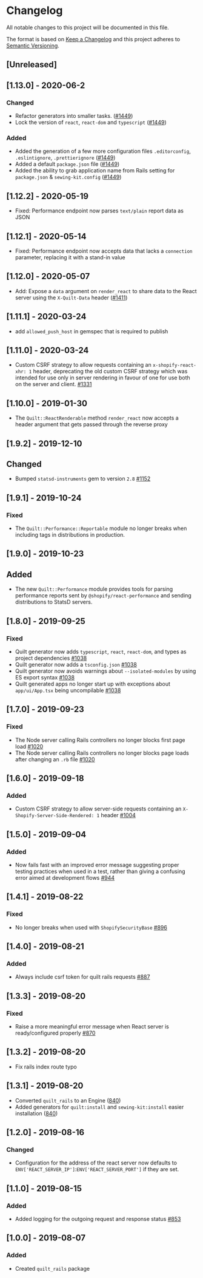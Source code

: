 # Changelog

All notable changes to this project will be documented in this file.

The format is based on [Keep a Changelog](http://keepachangelog.com/en/1.0.0/)
and this project adheres to [Semantic Versioning](http://semver.org/spec/v2.0.0.html).

## [Unreleased]

## [1.13.0] - 2020-06-2

### Changed

- Refactor generators into smaller tasks. ([#1449](https://github.com/Shopify/quilt/pull/1449))
- Lock the version of `react`, `react-dom` and `typescript`
  ([#1449](https://github.com/Shopify/quilt/pull/1449))

### Added

- Added the generation of a few more configuration files `.editorconfig`, `.eslintignore`, `.prettierignore` ([#1449](https://github.com/Shopify/quilt/pull/1449))
- Added a default `package.json` file ([#1449](https://github.com/Shopify/quilt/pull/1449))
- Added the ability to grab application name from Rails setting for `package.json` & `sewing-kit.config` ([#1449](https://github.com/Shopify/quilt/pull/1449))

## [1.12.2] - 2020-05-19

- Fixed: Performance endpoint now parses `text/plain` report data as JSON

## [1.12.1] - 2020-05-14

- Fixed: Performance endpoint now accepts data that lacks a `connection` parameter, replacing it with a stand-in value

## [1.12.0] - 2020-05-07

- Add: Expose a `data` argument on `render_react` to share data to the React server using the `X-Quilt-Data` header ([#1411](https://github.com/Shopify/quilt/pull/1411))

## [1.11.1] - 2020-03-24

- add `allowed_push_host` in gemspec that is required to publish

## [1.11.0] - 2020-03-24

- Custom CSRF strategy to allow requests containing an `x-shopify-react-xhr: 1` header, deprecating the old custom CSRF strategy which was intended for use only in server rendering in favour of one for use both on the server and client. [#1331](https://github.com/Shopify/quilt/pull/1331)

## [1.10.0] - 2019-01-30

- The `Quilt::ReactRenderable` method `render_react` now accepts a header argument that gets passed through the reverse proxy

## [1.9.2] - 2019-12-10

## Changed

- Bumped `statsd-instruments` gem to version `2.8` [#1152](https://github.com/Shopify/quilt/pull/1152)

## [1.9.1] - 2019-10-24

### Fixed

- The `Quilt::Performance::Reportable` module no longer breaks when including tags in distributions in production.

## [1.9.0] - 2019-10-23

## Added

- The new `Quilt::Performance` module provides tools for parsing performance reports sent by `@shopify/react-performance` and sending distributions to StatsD servers.

## [1.8.0] - 2019-09-25

### Fixed

- Quilt generator now adds `typescript`, `react`, `react-dom`, and types as project dependencies [#1038](https://github.com/Shopify/quilt/pull/1038)
- Quilt generator now adds a `tsconfig.json` [#1038](https://github.com/Shopify/quilt/pull/1038)
- Quilt generator now avoids warnings about `--isolated-modules` by using ES export syntax [#1038](https://github.com/Shopify/quilt/pull/1038)
- Quilt generated apps no longer start up with exceptions about `app/ui/App.tsx` being uncompilable [#1038](https://github.com/Shopify/quilt/pull/1038)

## [1.7.0] - 2019-09-23

### Fixed

- The Node server calling Rails controllers no longer blocks first page load [#1020](https://github.com/Shopify/quilt/pull/1020)
- The Node server calling Rails controllers no longer blocks page loads after changing an `.rb` file [#1020](https://github.com/Shopify/quilt/pull/1020)

## [1.6.0] - 2019-09-18

### Added

- Custom CSRF strategy to allow server-side requests containing an `X-Shopify-Server-Side-Rendered: 1` header [#1004](https://github.com/Shopify/quilt/pull/1004)

## [1.5.0] - 2019-09-04

### Added

- Now fails fast with an improved error message suggesting proper testing practices when used in a test, rather than giving a confusing error aimed at development flows [#944](https://github.com/Shopify/quilt/pull/944)

## [1.4.1] - 2019-08-22

### Fixed

- No longer breaks when used with `ShopifySecurityBase` [#896](https://github.com/Shopify/quilt/pull/896)

## [1.4.0] - 2019-08-21

### Added

- Always include csrf token for quilt rails requests [#887](https://github.com/Shopify/quilt/pull/887)

## [1.3.3] - 2019-08-20

### Fixed

- Raise a more meaningful error message when React server is ready/configured properly [#870](https://github.com/Shopify/quilt/pull/870)

## [1.3.2] - 2019-08-20

- Fix rails index route typo

## [1.3.1] - 2019-08-20

- Converted `quilt_rails` to an Engine ([840](https://github.com/Shopify/quilt/pull/840))
- Added generators for `quilt:install` and `sewing-kit:install` easier installation ([840](https://github.com/Shopify/quilt/pull/840))

## [1.2.0] - 2019-08-16

### Changed

- Configuration for the address of the react server now defaults to `ENV['REACT_SERVER_IP']`:`ENV['REACT_SERVER_PORT']` if they are set.

## [1.1.0] - 2019-08-15

### Added

- Added logging for the outgoing request and response status [#853](https://github.com/Shopify/quilt/pull/853)

## [1.0.0] - 2019-08-07

### Added

- Created `quilt_rails` package
